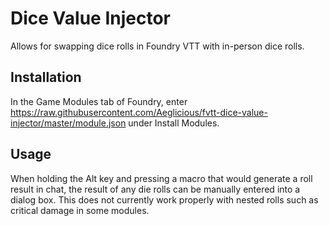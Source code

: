 # Dice Value Injector
Allows for swapping dice rolls in Foundry VTT with in-person dice rolls.

## Installation
In the Game Modules tab of Foundry, enter https://raw.githubusercontent.com/Aeglicious/fvtt-dice-value-injector/master/module.json under Install Modules.

## Usage
When holding the Alt key and pressing a macro that would generate a roll result in chat, the result of any die rolls can be manually entered into a dialog box. This does not currently work properly with nested rolls such as critical damage in some modules.
